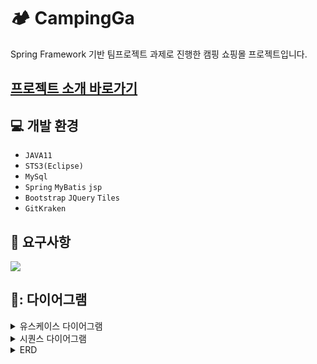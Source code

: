 # 🏕️ CampingGa
Spring Framework 기반 팀프로젝트 과제로 진행한 캠핑 쇼핑몰 프로젝트입니다.

## <a href="https://docs.google.com/presentation/d/17q2uHQikuonnM4eyS1a96jstArrg6MJjS3pkt3axRic/edit?usp=sharing">프로젝트 소개 바로가기</a>

## :computer: 개발 환경
* `JAVA11`
* `STS3(Eclipse)`
* `MySql`
* `Spring` `MyBatis` `jsp`
* `Bootstrap` `JQuery` `Tiles`
* `GitKraken`

## :memo: 요구사항
<p>
 <img src="https://github.com/juri2011/CampingProject/assets/154123667/176211f4-fc36-48f2-aaaa-9e3a7bac0cb5">
</p>

## 📝: 다이어그램
<details>
 <summary>유스케이스 다이어그램</summary>
 <p>
  <img src="https://github.com/juri2011/CampingProject/assets/154123667/9a0a37aa-df5f-414c-ad5e-9a196e39bd4e">
 </p>
</details>
<details>
 <summary>시퀀스 다이어그램</summary>
 <p>
  <img src="https://github.com/juri2011/CampingProject/assets/154123667/38dd5a9b-b316-4fb7-afea-7ebc7d40f5e5">
 </p>
 <p>
  <img src="https://github.com/juri2011/CampingProject/assets/154123667/b5f8cc55-b51d-4df4-81ec-413c23953852">
 </p>
</details>
<details>
 <summary>ERD</summary>
 <p>
  <img src="https://github.com/juri2011/CampingProject/assets/154123667/e4f6b345-f385-4e69-9f3f-d690d6e1c6bd">
 </p>
</details>
